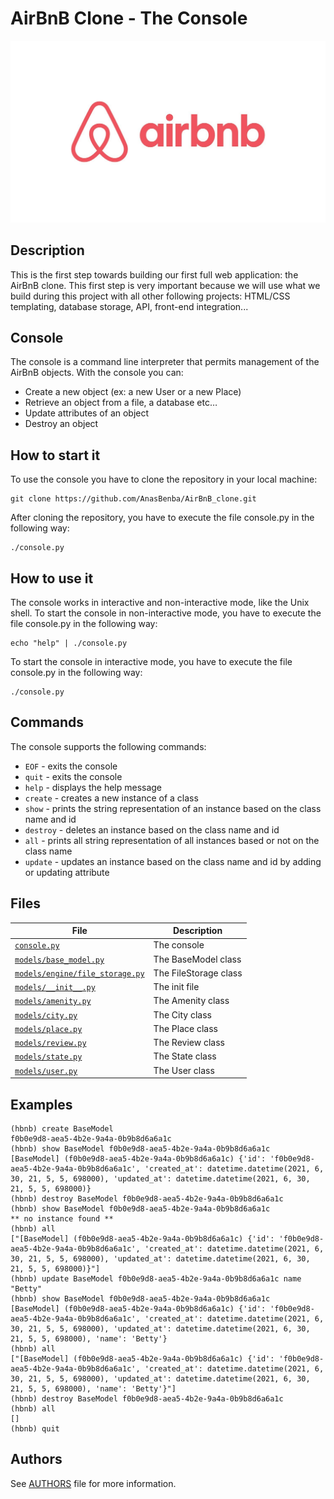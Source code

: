 # AirBnB Clone - The Console

![AirBnB clone](./Airbnb_Logo.jpg)

## Description

This is the first step towards building our first full web application: the AirBnB clone. This first step is very important because we will use what we build during this project with all other following projects: HTML/CSS templating, database storage, API, front-end integration...

## Console

The console is a command line interpreter that permits management of the AirBnB objects. With the console you can:
* Create a new object (ex: a new User or a new Place)
* Retrieve an object from a file, a database etc…
* Update attributes of an object
* Destroy an object

## How to start it

To use the console you have to clone the repository in your local machine:
```
git clone https://github.com/AnasBenba/AirBnB_clone.git
```
After cloning the repository, you have to execute the file console.py in the following way:
```
./console.py
```

## How to use it

The console works in interactive and non-interactive mode, like the Unix shell. To start the console in non-interactive mode, you have to execute the file console.py in the following way:
```
echo "help" | ./console.py
```
To start the console in interactive mode, you have to execute the file console.py in the following way:
```
./console.py
```
## Commands

The console supports the following commands:
* `EOF` - exits the console
* `quit` - exits the console
* `help` - displays the help message
* `create` - creates a new instance of a class
* `show` - prints the string representation of an instance based on the class name and id
* `destroy` - deletes an instance based on the class name and id
* `all` - prints all string representation of all instances based or not on the class name
* `update` - updates an instance based on the class name and id by adding or updating attribute

## Files

| File | Description |
| ---- | ----------- |
| [`console.py`](./console.py) | The console |
| [`models/base_model.py`](./models/base_model.py) | The BaseModel class |
| [`models/engine/file_storage.py`](./models/engine/file_storage.py) | The FileStorage class |
| [`models/__init__.py`](./models/__init__.py) | The init file |
| [`models/amenity.py`](./models/amenity.py) | The Amenity class |
| [`models/city.py`](./models/city.py) | The City class |
| [`models/place.py`](./models/place.py) | The Place class |
| [`models/review.py`](./models/review.py) | The Review class |
| [`models/state.py`](./models/state.py) | The State class |
| [`models/user.py`](./models/user.py) | The User class |

## Examples

```
(hbnb) create BaseModel
f0b0e9d8-aea5-4b2e-9a4a-0b9b8d6a6a1c
(hbnb) show BaseModel f0b0e9d8-aea5-4b2e-9a4a-0b9b8d6a6a1c
[BaseModel] (f0b0e9d8-aea5-4b2e-9a4a-0b9b8d6a6a1c) {'id': 'f0b0e9d8-aea5-4b2e-9a4a-0b9b8d6a6a1c', 'created_at': datetime.datetime(2021, 6, 30, 21, 5, 5, 698000), 'updated_at': datetime.datetime(2021, 6, 30, 21, 5, 5, 698000)}
(hbnb) destroy BaseModel f0b0e9d8-aea5-4b2e-9a4a-0b9b8d6a6a1c
(hbnb) show BaseModel f0b0e9d8-aea5-4b2e-9a4a-0b9b8d6a6a1c
** no instance found **
(hbnb) all
["[BaseModel] (f0b0e9d8-aea5-4b2e-9a4a-0b9b8d6a6a1c) {'id': 'f0b0e9d8-aea5-4b2e-9a4a-0b9b8d6a6a1c', 'created_at': datetime.datetime(2021, 6, 30, 21, 5, 5, 698000), 'updated_at': datetime.datetime(2021, 6, 30, 21, 5, 5, 698000)}"]
(hbnb) update BaseModel f0b0e9d8-aea5-4b2e-9a4a-0b9b8d6a6a1c name "Betty"
(hbnb) show BaseModel f0b0e9d8-aea5-4b2e-9a4a-0b9b8d6a6a1c
[BaseModel] (f0b0e9d8-aea5-4b2e-9a4a-0b9b8d6a6a1c) {'id': 'f0b0e9d8-aea5-4b2e-9a4a-0b9b8d6a6a1c', 'created_at': datetime.datetime(2021, 6, 30, 21, 5, 5, 698000), 'updated_at': datetime.datetime(2021, 6, 30, 21, 5, 5, 698000), 'name': 'Betty'}
(hbnb) all
["[BaseModel] (f0b0e9d8-aea5-4b2e-9a4a-0b9b8d6a6a1c) {'id': 'f0b0e9d8-aea5-4b2e-9a4a-0b9b8d6a6a1c', 'created_at': datetime.datetime(2021, 6, 30, 21, 5, 5, 698000), 'updated_at': datetime.datetime(2021, 6, 30, 21, 5, 5, 698000), 'name': 'Betty'}"]
(hbnb) destroy BaseModel f0b0e9d8-aea5-4b2e-9a4a-0b9b8d6a6a1c
(hbnb) all
[]
(hbnb) quit
```
## Authors

See [AUTHORS](./AUTHORS) file for more information.
